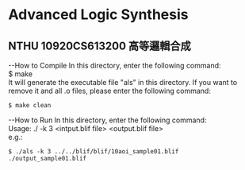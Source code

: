 # Advanced Logic Synthesis
## NTHU 10920CS613200 高等邏輯合成


--How to Compile
    In this directory, enter the following command:   
    $ make  
    It will generate the executable file "als" in this directory.
    If you want to remove it and all .o files, please enter the following command:
    
    $ make clean

--How to Run
    In this directory, enter the following command:   
    Usage: ./<exe> -k 3  <intput.blif file>  <output.blif file>  
    e.g.:
    
    $ ./als -k 3 ../../blif/blif/10aoi_sample01.blif ./output_sample01.blif
